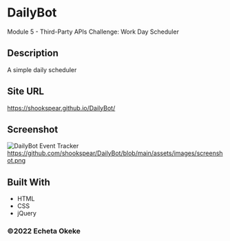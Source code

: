 # DailyBot
Module 5 - Third-Party APIs Challenge: Work Day Scheduler

## Description
A simple daily scheduler

## Site URL
https://shookspear.github.io/DailyBot/

## Screenshot
![DailyBot Event Tracker](images/screenshot.png)
https://github.com/shookspear/DailyBot/blob/main/assets/images/screenshot.png

## Built With
* HTML
* CSS
* jQuery



### ©️2022 Echeta Okeke
